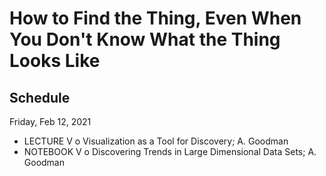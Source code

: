 # How to Find the Thing, Even When You Don't Know What the Thing Looks Like

## Schedule

Friday, Feb 12, 2021

 * LECTURE V  o  Visualization as a Tool for Discovery; A. Goodman
 * NOTEBOOK V  o  Discovering Trends in Large Dimensional Data Sets; A. Goodman